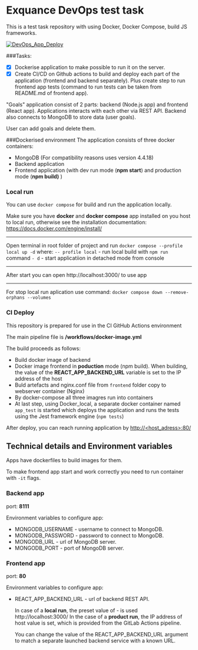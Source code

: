 # Exquance DevOps test task

This is a test task repository with using Docker, Docker Compose, build JS frameworks. 

[![DevOps_App_Deploy](https://github.com/CooLeroff/DevOps_test_task/actions/workflows/docker-image.yml/badge.svg)](https://github.com/CooLeroff/DevOps_test_task/actions/workflows/docker-image.yml)

###Tasks:

- [x] Dockerise application to make possible to run it on the server.
- [x] Create CI/CD on Github actions to build and deploy each part of the application (frontend and backend separately). Plus create step to run frontend app tests (command to run tests can be taken from README.md of frontend app).

"Goals" application consist of 2 parts: backend (Node.js app) and frontend (React app). Applications interacts with each other via REST API. Backend also connects to MongoDB to store data (user goals).

User can add goals and delete them.

###Dockerised environment
The application consists of three docker containers:

- MongoDB (For compatibility reasons uses version 4.4.18)
- Backend application 
- Frontend application (with dev run mode (**npm start**) and production mode (**npm build)** )

### Local run

You can use ```docker compose``` for build and run the application locally.

Make sure you have **docker** and **docker compose** app installed on you host to local run, otherwise see the installation documentation: https://docs.docker.com/engine/install/

------

Open terminal in root folder of project and run
```docker compose --profile local up -d```
where:
```-- profile local``` - run local build with ```npm run``` command
```- d``` - start applicatiion in detached mode from console

-----

After start you can open http://localhost:3000/ to use app

----

For stop local run aplication use command:
```docker compose down --remove-orphans --volumes```

### CI Deploy

This repository is prepared for use in the CI GitHub Actions environment

The main pipeline file is **/workflows/docker-image.yml**

The build proceeds as follows:

- Build docker image of backend 
- Docker image frontend in **poduction** mode (npm build).
  When building, the value of the **REACT_APP_BACKEND_URL** variable is set to the IP address of the host
- Buld artefacts and nginx.conf file from `frontend` folder copy to webserver container (Nginx) 
- By docker-compose all three imagres run into containers
- At last step, using Docker_local, a separate docker container named `app_test` is started which deploys the application and runs the tests using the Jest framework engine (`npm tests`)

After deploy, you can reach running application by [http://<host_adress>:80/](http://<host_adress>:80/)

## Technical details and Environment variables

Apps have dockerfiles to build images for them.

To make frontend app start and work correctly you need to run container with `-it` flags.

### Backend app

port: **8111**

Environment variables to configure app:

- MONGODB_USERNAME - username to connect to MongoDB.
- MONGODB_PASSWORD - password to connect to MongoDB.
- MONGODB_URL - url of MongoDB server.
- MONGODB_PORT - port of MongoDB server.

### Frontend app

port: **80**

Environment variables to configure app:

- REACT_APP_BACKEND_URL - url of backend REST API.

  In case of a **local run**, the preset value of - is used http://localhost:3000/ 
  In the case of a **product run**, the IP address of host value is set, which is provided from the GitLab Actions pipeline.

  You can change the value of the REACT_APP_BACKEND_URL argument to match a separate launched backend service with a known URL.
